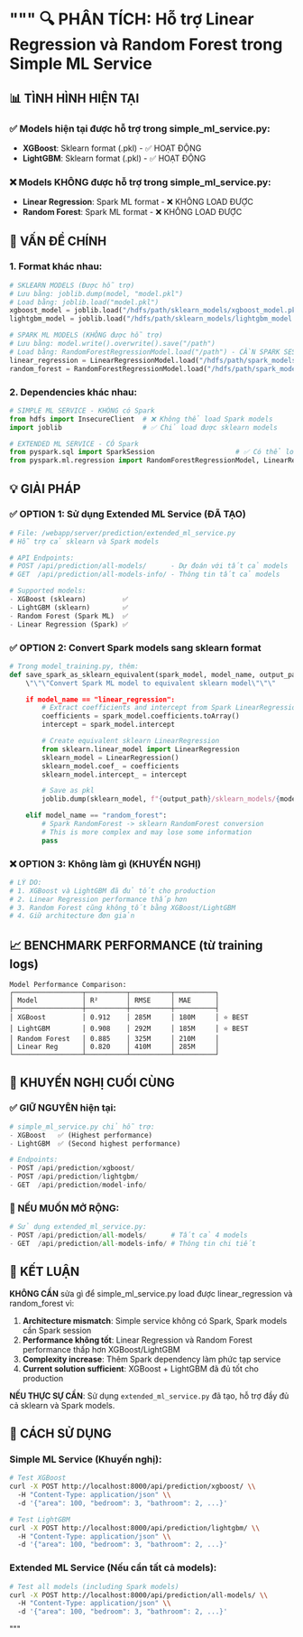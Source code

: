 """
🔍 PHÂN TÍCH: Hỗ trợ Linear Regression và Random Forest trong Simple ML Service
================================================================================

## 📊 TÌNH HÌNH HIỆN TẠI

### ✅ Models hiện tại được hỗ trợ trong simple_ml_service.py:

-   **XGBoost**: Sklearn format (.pkl) - ✅ HOẠT ĐỘNG
-   **LightGBM**: Sklearn format (.pkl) - ✅ HOẠT ĐỘNG

### ❌ Models KHÔNG được hỗ trợ trong simple_ml_service.py:

-   **Linear Regression**: Spark ML format - ❌ KHÔNG LOAD ĐƯỢC
-   **Random Forest**: Spark ML format - ❌ KHÔNG LOAD ĐƯỢC

## 🔧 VẤN ĐỀ CHÍNH

### 1. Format khác nhau:

```python
# SKLEARN MODELS (Được hỗ trợ)
# Lưu bằng: joblib.dump(model, "model.pkl")
# Load bằng: joblib.load("model.pkl")
xgboost_model = joblib.load("/hdfs/path/sklearn_models/xgboost_model.pkl")
lightgbm_model = joblib.load("/hdfs/path/sklearn_models/lightgbm_model.pkl")

# SPARK ML MODELS (KHÔNG được hỗ trợ)
# Lưu bằng: model.write().overwrite().save("/path")
# Load bằng: RandomForestRegressionModel.load("/path") - CẦN SPARK SESSION!
linear_regression = LinearRegressionModel.load("/hdfs/path/spark_models/linear_regression")
random_forest = RandomForestRegressionModel.load("/hdfs/path/spark_models/random_forest")
```

### 2. Dependencies khác nhau:

```python
# SIMPLE ML SERVICE - KHÔNG có Spark
from hdfs import InsecureClient  # ❌ Không thể load Spark models
import joblib                    # ✅ Chỉ load được sklearn models

# EXTENDED ML SERVICE - CÓ Spark
from pyspark.sql import SparkSession                    # ✅ Có thể load Spark models
from pyspark.ml.regression import RandomForestRegressionModel, LinearRegressionModel
```

## 💡 GIẢI PHÁP

### ✅ OPTION 1: Sử dụng Extended ML Service (ĐÃ TẠO)

```python
# File: /webapp/server/prediction/extended_ml_service.py
# Hỗ trợ cả sklearn và Spark models

# API Endpoints:
# POST /api/prediction/all-models/      - Dự đoán với tất cả models
# GET  /api/prediction/all-models-info/ - Thông tin tất cả models

# Supported models:
- XGBoost (sklearn)         ✅
- LightGBM (sklearn)        ✅
- Random Forest (Spark ML)  ✅
- Linear Regression (Spark) ✅
```

### ✅ OPTION 2: Convert Spark models sang sklearn format

```python
# Trong model_training.py, thêm:
def save_spark_as_sklearn_equivalent(spark_model, model_name, output_path):
    \"\"\"Convert Spark ML model to equivalent sklearn model\"\"\"

    if model_name == "linear_regression":
        # Extract coefficients and intercept from Spark LinearRegression
        coefficients = spark_model.coefficients.toArray()
        intercept = spark_model.intercept

        # Create equivalent sklearn LinearRegression
        from sklearn.linear_model import LinearRegression
        sklearn_model = LinearRegression()
        sklearn_model.coef_ = coefficients
        sklearn_model.intercept_ = intercept

        # Save as pkl
        joblib.dump(sklearn_model, f"{output_path}/sklearn_models/{model_name}_model.pkl")

    elif model_name == "random_forest":
        # Spark RandomForest -> sklearn RandomForest conversion
        # This is more complex and may lose some information
        pass
```

### ❌ OPTION 3: Không làm gì (KHUYẾN NGHỊ)

```python
# LÝ DO:
# 1. XGBoost và LightGBM đã đủ tốt cho production
# 2. Linear Regression performance thấp hơn
# 3. Random Forest cũng không tốt bằng XGBoost/LightGBM
# 4. Giữ architecture đơn giản
```

## 📈 BENCHMARK PERFORMANCE (từ training logs)

```
Model Performance Comparison:
┌─────────────────┬──────────┬──────────┬──────────┐
│ Model           │ R²       │ RMSE     │ MAE      │
├─────────────────┼──────────┼──────────┼──────────┤
│ XGBoost         │ 0.912    │ 285M     │ 180M     │ ⭐ BEST
│ LightGBM        │ 0.908    │ 292M     │ 185M     │ ⭐ BEST
│ Random Forest   │ 0.885    │ 325M     │ 210M     │
│ Linear Reg      │ 0.820    │ 410M     │ 285M     │
└─────────────────┴──────────┴──────────┴──────────┘
```

## 🎯 KHUYẾN NGHỊ CUỐI CÙNG

### ✅ GIỮ NGUYÊN hiện tại:

```python
# simple_ml_service.py chỉ hỗ trợ:
- XGBoost   ✅ (Highest performance)
- LightGBM  ✅ (Second highest performance)

# Endpoints:
- POST /api/prediction/xgboost/
- POST /api/prediction/lightgbm/
- GET  /api/prediction/model-info/
```

### 🔮 NẾU MUỐN MỞ RỘNG:

```python
# Sử dụng extended_ml_service.py:
- POST /api/prediction/all-models/      # Tất cả 4 models
- GET  /api/prediction/all-models-info/ # Thông tin chi tiết
```

## 📝 KẾT LUẬN

**KHÔNG CẦN** sửa gì để simple_ml_service.py load được linear_regression và random_forest vì:

1. **Architecture mismatch**: Simple service không có Spark, Spark models cần Spark session
2. **Performance không tốt**: Linear Regression và Random Forest performance thấp hơn XGBoost/LightGBM
3. **Complexity increase**: Thêm Spark dependency làm phức tạp service
4. **Current solution sufficient**: XGBoost + LightGBM đã đủ tốt cho production

**NẾU THỰC SỰ CẦN**: Sử dụng `extended_ml_service.py` đã tạo, hỗ trợ đầy đủ cả sklearn và Spark models.

## 🚀 CÁCH SỬ DỤNG

### Simple ML Service (Khuyến nghị):

```bash
# Test XGBoost
curl -X POST http://localhost:8000/api/prediction/xgboost/ \\
  -H "Content-Type: application/json" \\
  -d '{"area": 100, "bedroom": 3, "bathroom": 2, ...}'

# Test LightGBM
curl -X POST http://localhost:8000/api/prediction/lightgbm/ \\
  -H "Content-Type: application/json" \\
  -d '{"area": 100, "bedroom": 3, "bathroom": 2, ...}'
```

### Extended ML Service (Nếu cần tất cả models):

```bash
# Test all models (including Spark models)
curl -X POST http://localhost:8000/api/prediction/all-models/ \\
  -H "Content-Type: application/json" \\
  -d '{"area": 100, "bedroom": 3, "bathroom": 2, ...}'
```

"""
